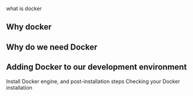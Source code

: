 what is docker
## Why docker
## Why do we need Docker
## Adding Docker to our development environment
Install Docker engine, and post-installation steps
Checking your Docker installation




